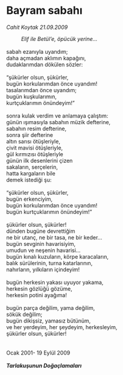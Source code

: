 # Bayram sabahı

*Cahit Koytak 21.09.2009*

<div class="taraf_structure_2col_1zq">
<div class="margen_n">



 <p><i>          Elif ile Betül’e, öpücük yerine… </i><br/><br/>sabah ezanıyla uyandım; <br/>daha açmadan aklımın kapağını, <br/>dudaklarımdan dökülen sözler: <br/><br/>“şükürler olsun, şükürler, <br/>bugün korkularımdan önce uyandım! <br/>tasalarımdan önce uyandım; <br/>bugün kuşkularımın, <br/>kurtçuklarımın önündeyim!” <br/><br/>sonra kulak verdim ve anlamaya çalıştım: <br/>günün ışımasıyla sabahın müzik defterine, <br/>sabahın resim defterine, <br/>sonra şiir defterine <br/>altın sarısı ötüşleriyle, <br/>çivit mavisi ötüşleriyle, <br/>gül kırmızısı ötüşleriyle <br/>günün ilk desenlerini çizen <br/>sakaların, serçelerin, <br/>hatta kargaların bile <br/>demek istediği şu: <br/><br/>“şükürler olsun, şükürler, <br/>bugün erkenciyim, <br/>bugün korkularımdan önce uyandım! <br/>bugün kurtçuklarımın önündeyim!” <br/><br/>şükürler olsun, şükürler! <br/>dünden bugüne devrettiğim <br/>ne bir utanç, ne bir tasa, ne bir keder… <br/>bugün sevginin havarisiyim, <br/>umudun ve neşenin havarisi… <br/>bugün kınalı kuzuların, körpe karacaların, <br/>balık sürülerinin, turna katarlarının, <br/>nahırların, yılkıların içindeyim! <br/><br/>bugün herkesin yakası uyuyor yakama, <br/>herkesin gözlüğü gözüme, <br/>herkesin potini ayağıma! <br/><br/>bugün parça değilim, yama değilim, <br/>sökük değilim; <br/>bugün dikişsiz, yamasız bütünüm, <br/>ve her yerdeyim, her şeydeyim, herkesleyim, <br/>şükürler olsun, şükürler! <br/><br/><br/>Ocak 2001- 19 Eylül 2009 <b><i><br/><br/>Tarlakuşunun Doğaçlamaları</i></b></p>
<br/>
<br/>
<br/>



<br/>


<div id="taraf_not">
</div>

</div>


</div>
